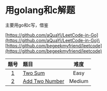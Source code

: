 # 用golang和c解题

主要用go和c写，借鉴

[https://github.com/aQuaYi/LeetCode-in-Go](https://github.com/aQuaYi/LeetCode-in-Go)\
[https://github.com/begeekmyfriend/leetcode](https://github.com/begeekmyfriend/leetcode)


|题号|题目|难度|
|:-:|:-| :-: | 
|[1](https://leetcode.com/problems/two-sum/)|[Two Sum](./1_Two_Sum)|Easy|
|[2](https://leetcode.com/problems/add-two-numbers/)|[Add Two Number](./2_Add_Two_Number)|Medium|
